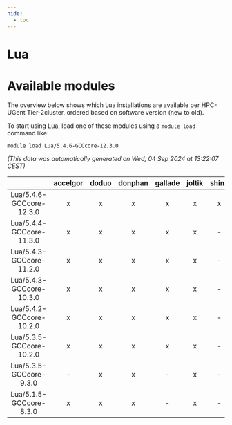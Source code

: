 ```yaml
---
hide:
  - toc
---
```


Lua
===

# Available modules


The overview below shows which Lua installations are available per HPC-UGent Tier-2cluster, ordered based on software version (new to old).

To start using Lua, load one of these modules using a `module load` command like:

```shell
module load Lua/5.4.6-GCCcore-12.3.0
```

*(This data was automatically generated on Wed, 04 Sep 2024 at 13:22:07 CEST)*  

| |accelgor|doduo|donphan|gallade|joltik|shinx|skitty|
| :---: | :---: | :---: | :---: | :---: | :---: | :---: | :---: |
|Lua/5.4.6-GCCcore-12.3.0|x|x|x|x|x|x|x|
|Lua/5.4.4-GCCcore-11.3.0|x|x|x|x|x|-|x|
|Lua/5.4.3-GCCcore-11.2.0|x|x|x|x|x|-|x|
|Lua/5.4.3-GCCcore-10.3.0|x|x|x|x|x|-|x|
|Lua/5.4.2-GCCcore-10.2.0|x|x|x|x|x|-|x|
|Lua/5.3.5-GCCcore-10.2.0|x|x|x|x|x|-|x|
|Lua/5.3.5-GCCcore-9.3.0|-|x|x|-|x|-|x|
|Lua/5.1.5-GCCcore-8.3.0|x|x|x|-|x|-|x|
